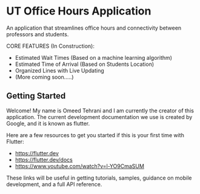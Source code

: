 # UT Office Hours Application

An application that streamlines office hours and connectivity between professors and students.

CORE FEATURES (In Construction):

- Estimated Wait Times (Based on a machine learning algorithm)
- Estimated Time of Arrival (Based on Students Location)
- Organized Lines with Live Updating
- (More coming soon.....)

## Getting Started

Welcome! My name is Omeed Tehrani and I am currently the creator of this application. 
The current development documentation we use is created by Google, and it is known 
as flutter. 

Here are a few resources to get you started if this is your first time with Flutter:

- https://flutter.dev
- https://flutter.dev/docs
- https://www.youtube.com/watch?v=l-YO9CmaSUM

These links will be useful in getting tutorials, samples, guidance on mobile development, and a full API reference.
